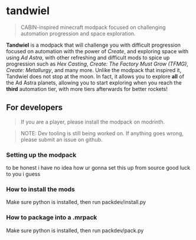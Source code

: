 # tandwiel
> CABIN-inspired minecraft modpack focused on challenging automation progression and space exploration.

**Tandwiel** is a modpack that will challenge you with difficult progression focused on automation with the power of *Create*, and exploring space with using *Ad Astra*, with other refreshing and difficult mods to spice up progression such as *Hex Casting*, *Create: The Factory Must Grow (TFMG)*, *Create: Metallurgy*, and many more. Unlike the modpack that inspired it, Tandwiel does not stop at the moon. In fact, it allows you to explore **all** of the Ad Astra planets, allowing you to start exploring when you reach the **third** automation tier, with more tiers afterwards for better rockets!

## For developers
> If you are a player, please install the modpack on modrinth.

> NOTE: Dev tooling is still being worked on. If anything goes wrong, please submit an issue on github.

### Setting up the modpack
to be honest i have no idea how ur gonna set this up from source good luck to you i guess

### How to install the mods
Make sure python is installed, then run packdev/install.py

### How to package into a .mrpack
Make sure python is installed, then run packdev/pack.py